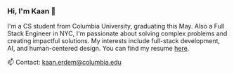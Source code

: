 ### Hi, I'm Kaan 👋

I'm a CS student from Columbia University, graduating this May. Also a Full Stack Engineer in NYC, I'm passionate about solving complex problems and creating impactful solutions. My interests include full-stack development, AI, and human-centered design. You can find my resume [here](https://drive.google.com/file/d/1o37Ptgi0jqB0BcxxY7YQRz1sUP5dgieo/view?usp=sharing).

📫 Contact: kaan.erdem@columbia.edu
